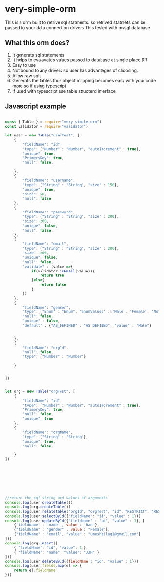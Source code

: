 # very-simple-orm
This is a orm built to retrive sql statments. so retrived statmets can be passed to your data connection drivers
This tested with mssql database

## What this orm does?
1. It generats sql statements
2. It helps to evalavates values passed to database at single place DR
3. Easy to use
4. Not bound to any drivers so user has advanteges of choosing.
5. Allow raw sqls
6. Generats the tables thus object mapping becomes easy with your code more so if using typescript
7. If used with typescript use table structerd interface


## Javascript example

```javascript
    
const { Table } = require("very-simple-orm")
const validator = require("validator")

let user = new Table("userTest", [
    {
        "fieldName": "id",
        "type": {"Number" : "Number", "autoIncrement" : true},
        "unique": true,
        "PrimeryKey": true,
        "null": false,

    },
    {
        "fieldName": "username",
        "type": {"String" : "String", "size" : 150},
        "unique": true,
        "size": 50,
        "null": false
    },
    {
        "fieldName": "password",
        "type": {"String" : "String", "size" : 200},
        "size": 200,
        "unique": false,
        "null": false,
    },
    {
        "fieldName": "email",
        "type": {"String" : "String", "size" : 200},
        "size": 200,
        "unique": false,
        "null": false,
        "validate" : (value =>{
            if(validator.isEmail(value)){
                return true
            }else{
                return false
            }
        })
    },
    {
        "fieldName": "gender",
        "type": {"Enum" : "Enum", "enumValues" :['Male', 'Female', 'Not Specified', 'Transgender'] },
        "null": false,
        "unique" : false,
        "default" : {"AS_DEFINED" : "AS DEFINED", "value" : "Male"}


    },
    {
        "fieldName": "orgId",
        "null": false,
        "type": {"Number" : "Number"}

    }


])


let org = new Table("orgTest", [
    {
        "fieldName": "id",
        "type": {"Number" : "Number", "autoIncrement" : true},
        "PrimeryKey": true,
        "null": false,
        "unique": true
    },
    {
        "fieldName": "orgName",
        "type": {"String" : "String"},
        "unique": true,
        "null": false,

    }
])








//return the sql string and values of arguments
console.log(user.createTable())
console.log(org.createTable())
console.log(user.relatetable("orgId", "orgTest", "id", "RESTRICT", "RESTRICT"))
console.log(user.selectById({"fieldName": "id", "value" : 1}))
console.log(user.updateById({"fieldName" : "id", "value" : 1}, [
    {"fieldName" : "name" , value : "han"},
    {"fieldName" : "gender" , value : "Female"},
    {"fieldName" : "email", "value" : "umeshbilagi@gmail.com"}
]))
console.log(org.insert([
    { "fieldName": "id", "value": 1 },
    { "fieldName": "name", "value": "JJH" }
]))
console.log(user.deleteById({fieldName : "id", "value" : 1}))
console.log(user.fields.map(el => {
    return el.fieldName
}))





```

